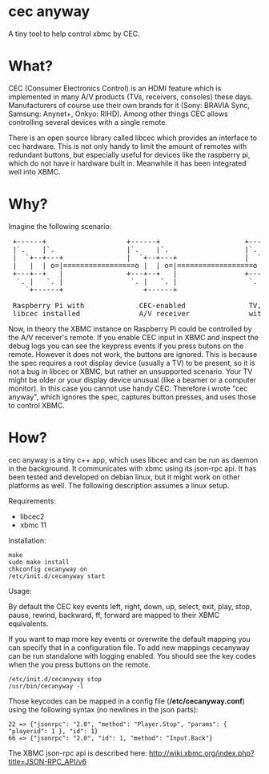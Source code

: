 cec anyway
==========

A tiny tool to help control xbmc by CEC. 

What?
=====

CEC (Consumer Electronics Control) is an HDMI feature which is implemented in many A/V products (TVs, receivers, consoles)
these days. Manufacturers of course use their own brands for it (Sony: BRAVIA Sync, Samsung: Anynet+, Onkyo: RIHD). Among
other things CEC allows controlling several devices with a single remote. 

There is an open source library called libcec which provides an interface to cec hardware. This is not only handy to limit
the amount of remotes with redundant buttons, but especially useful for devices like the raspberry pi, which do not have
ir hardware built in. Meanwhile it has been integrated well into XBMC.

Why?
====

Imagine the following scenario:

<pre>
 +------+                   +------+                    +------+
 |`.    |`.                 |`.    |`.                  |`.    |`. 
 |  `+--+---+               |  `+--+---+                |  `+--+---+  
 |   |  | o=|=================o |  | o=|==================o |  |   |  
 +---+--+   |               +---+--+   |                +---+--+   |
  `. |   `. |                `. |   `. |                 `. |   `. |
    `+------+                   +------+                    +------+

 Raspberry Pi with             CEC-enabled               TV, panel or beamer 
 libcec installed              A/V receiver              without CEC support  
</pre>

Now, in theory the XBMC instance on Raspberry Pi could be controlled by the A/V receiver's remote. If you enable CEC input
in XBMC and inspect the debug logs you can see the keypress events if you press butons on the remote. However it does not
work, the buttons are ignored. This is because the spec requires a root display device (usually a TV) to be present, so it
is not a bug in libcec or XBMC, but rather an unsupported scenario. Your TV might be older or your display device unusual 
(like a beamer or a computer monitor). In this case you cannot use handy CEC. Therefore i wrote "cec anyway", which ignores
the spec, captures button presses, and uses those to control XBMC.

How?
====

cec anyway is a tiny c++ app, which uses libcec and can be run as daemon in the background. It communicates with xbmc using
its json-rpc api. It has been tested and developed on debian linux, but it might work on other platforms as well. The
following description assumes a linux setup.

Requirements: 

 * libcec2
 * xbmc 11

Installation:

    make
    sudo make install
    chkconfig cecanyway on
    /etc/init.d/cecanyway start

Usage:

By default the CEC key events left, right, down, up, select, exit, play, stop, pause, rewind, backward, ff, forward are
mapped to their XBMC equivalents.

If you want to map more key events or overwrite the default mapping you can specify that in a configuration file. To add 
new mappings cecanyway can be run standalone with logging enabled. You should see the key codes when the you press buttons
on the remote.

    /etc/init.d/cecanyway stop 
    /usr/bin/cecanyway -l

Those keycodes can be mapped in a config file (**/etc/cecanyway.conf**) using the following syntax (no newlines in the json parts):

    22 => {"jsonrpc": "2.0", "method": "Player.Stop", "params": { "playerid": 1 }, "id": 1}
    66 => {"jsonrpc": "2.0", "id": 1, "method": "Input.Back"}
    
The XBMC json-rpc api is described here: http://wiki.xbmc.org/index.php?title=JSON-RPC_API/v6
